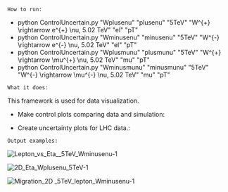 ```
How to run:
```

-  python ControlUncertain.py  "Wplusenu"   "plusenu"   "5TeV"  "W^{+} \rightarrow e^{+}   \nu,     5.02 TeV" "el" "pT"
-  python ControlUncertain.py  "Wminusenu"  "minusenu"  "5TeV"  "W^{-} \rightarrow e^{-}   \nu,     5.02 TeV" "el" "pT"
-  python ControlUncertain.py  "Wplusmunu"  "plusmunu"  "5TeV"  "W^{+} \rightarrow \mu^{+} \nu,     5.02 TeV" "mu" "pT"
-  python ControlUncertain.py  "Wminusmunu" "minusmunu" "5TeV"  "W^{-} \rightarrow \mu^{-} \nu,     5.02 TeV" "mu" "pT"


```
What it does:
```
This framework is used for data visualization.

- Make control plots comparing data and simulation:

- Create uncertainty plots for LHC data.:

```
Output examples:
```

![Lepton_vs_Eta__5TeV_Wminusenu-1](https://github.com/AtmaniHicham/Control-Plots-Uncert/assets/105196225/0e9e6c3b-3244-43f6-99da-3d6000cc60f7)

![2D_Eta_Wplusenu_5TeV-1](https://github.com/AtmaniHicham/Control-Plots-Uncert/assets/105196225/c5106a4e-a875-45f2-9998-7b5a1db8e2f3)

![Migration_2D _5TeV_lepton_Wminusenu-1](https://github.com/AtmaniHicham/Control-Plots-Uncert/assets/105196225/3c60a5aa-34c5-420f-abd7-aacc5032ebc9)
